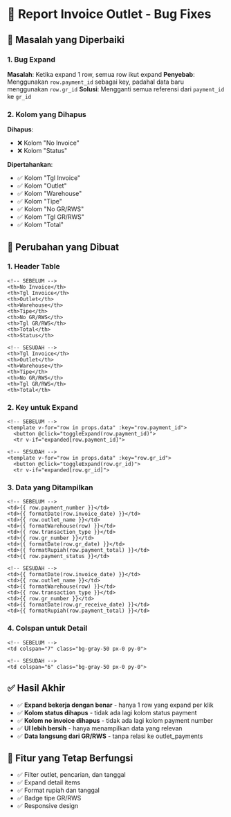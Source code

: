 # 🔧 Report Invoice Outlet - Bug Fixes

## 🐛 Masalah yang Diperbaiki

### 1. Bug Expand
**Masalah**: Ketika expand 1 row, semua row ikut expand
**Penyebab**: Menggunakan `row.payment_id` sebagai key, padahal data baru menggunakan `row.gr_id`
**Solusi**: Mengganti semua referensi dari `payment_id` ke `gr_id`

### 2. Kolom yang Dihapus
**Dihapus**:
- ❌ Kolom "No Invoice" 
- ❌ Kolom "Status"

**Dipertahankan**:
- ✅ Kolom "Tgl Invoice"
- ✅ Kolom "Outlet" 
- ✅ Kolom "Warehouse"
- ✅ Kolom "Tipe"
- ✅ Kolom "No GR/RWS"
- ✅ Kolom "Tgl GR/RWS"
- ✅ Kolom "Total"

## 🔧 Perubahan yang Dibuat

### 1. Header Table
```vue
<!-- SEBELUM -->
<th>No Invoice</th>
<th>Tgl Invoice</th>
<th>Outlet</th>
<th>Warehouse</th>
<th>Tipe</th>
<th>No GR/RWS</th>
<th>Tgl GR/RWS</th>
<th>Total</th>
<th>Status</th>

<!-- SESUDAH -->
<th>Tgl Invoice</th>
<th>Outlet</th>
<th>Warehouse</th>
<th>Tipe</th>
<th>No GR/RWS</th>
<th>Tgl GR/RWS</th>
<th>Total</th>
```

### 2. Key untuk Expand
```vue
<!-- SEBELUM -->
<template v-for="row in props.data" :key="row.payment_id">
  <button @click="toggleExpand(row.payment_id)">
  <tr v-if="expanded[row.payment_id]">

<!-- SESUDAH -->
<template v-for="row in props.data" :key="row.gr_id">
  <button @click="toggleExpand(row.gr_id)">
  <tr v-if="expanded[row.gr_id]">
```

### 3. Data yang Ditampilkan
```vue
<!-- SEBELUM -->
<td>{{ row.payment_number }}</td>
<td>{{ formatDate(row.invoice_date) }}</td>
<td>{{ row.outlet_name }}</td>
<td>{{ formatWarehouse(row) }}</td>
<td>{{ row.transaction_type }}</td>
<td>{{ row.gr_number }}</td>
<td>{{ formatDate(row.gr_date) }}</td>
<td>{{ formatRupiah(row.payment_total) }}</td>
<td>{{ row.payment_status }}</td>

<!-- SESUDAH -->
<td>{{ formatDate(row.invoice_date) }}</td>
<td>{{ row.outlet_name }}</td>
<td>{{ formatWarehouse(row) }}</td>
<td>{{ row.transaction_type }}</td>
<td>{{ row.gr_number }}</td>
<td>{{ formatDate(row.gr_receive_date) }}</td>
<td>{{ formatRupiah(row.payment_total) }}</td>
```

### 4. Colspan untuk Detail
```vue
<!-- SEBELUM -->
<td colspan="7" class="bg-gray-50 px-0 py-0">

<!-- SESUDAH -->
<td colspan="6" class="bg-gray-50 px-0 py-0">
```

## ✅ Hasil Akhir

- ✅ **Expand bekerja dengan benar** - hanya 1 row yang expand per klik
- ✅ **Kolom status dihapus** - tidak ada lagi kolom status payment
- ✅ **Kolom no invoice dihapus** - tidak ada lagi kolom payment number
- ✅ **UI lebih bersih** - hanya menampilkan data yang relevan
- ✅ **Data langsung dari GR/RWS** - tanpa relasi ke outlet_payments

## 🎯 Fitur yang Tetap Berfungsi

- ✅ Filter outlet, pencarian, dan tanggal
- ✅ Expand detail items
- ✅ Format rupiah dan tanggal
- ✅ Badge tipe GR/RWS
- ✅ Responsive design
